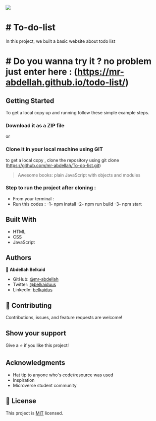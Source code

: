 ![](https://img.shields.io/badge/Microverse-blueviolet)

# # To-do-list

In this project, we built a basic website about todo list 

# # Do you wanna try it ? no problem just enter here : (https://mr-abdellah.github.io/todo-list/)

## Getting Started

To get a local copy up and running follow these simple example steps.

### Download it as a ZIP file
or

### Clone it in your local machine using GIT
to get a local copy , clone the repository using git clone
(https://github.com/mr-abdellah/To-do-list.git)

> Awesome books: plain JavaScript with objects and modules

### Step to run the project after cloning :

- From your terminal :
- Run this codes :
-1- npm install
-2- npm run build
-3- npm start

## Built With

- HTML
- CSS
- JavaScript

## Authors

👤 **Abdellah Belkaid**

- GitHub: [@mr-abdellah](https://github.com/mr-abdellah)
- Twitter: [@belkaiduus](https://twitter.com/belkaiduus)
- LinkedIn: [belkaidus](https://linkedin.com/in/belkaidus)


## 🤝 Contributing

Contributions, issues, and feature requests are welcome!

## Show your support

Give a ⭐️ if you like this project!

## Acknowledgments

- Hat tip to anyone who's code/resource was used
- Inspiration
- Microverse student community

## 📝 License

This project is [MIT](./MIT.md) licensed.
